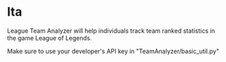 # lta
League Team Analyzer will help individuals track team ranked statistics in the game League of Legends.

Make sure to use your developer's API key in "TeamAnalyzer/basic_util.py"
